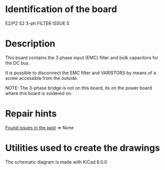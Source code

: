 # Identification of the board

E2/P2 S2 3-ph FILTER ISSUE 5

# Description

This board contains the 3 phase input (EMC) filter and bulk capacitors for the DC bus.

It is possible to disconnect the EMC filter and VARISTORS by means of a screw
 accessible from the outside. 

NOTE: The 3-phase bridge is not on this board, its on the power board where
 this board is soldered on.

# Repair hints

[Found issues in the past](none) => None

# Utilities used to create the drawings

The schematic diagram is made with KiCad 6.0.0
